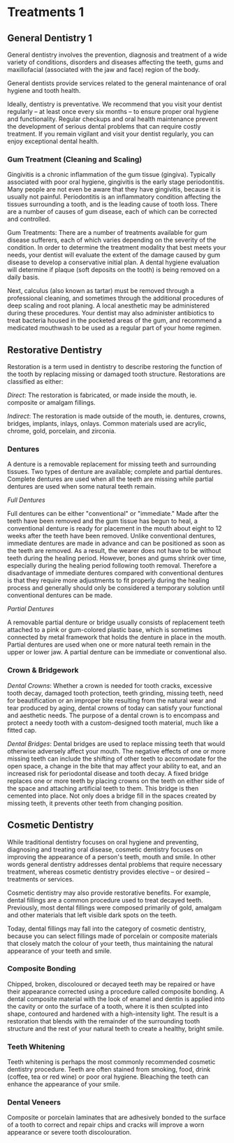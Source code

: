 # Treatments 1

## General Dentistry 1

General dentistry involves the prevention, diagnosis and treatment of a wide
variety of conditions, disorders and diseases affecting the teeth, gums and
maxillofacial (associated with the jaw and face) region of the body.

General dentists provide services related to the general maintenance of oral
hygiene and tooth health.

Ideally, dentistry is preventative. We recommend that you visit your dentist
regularly – at least once every six months – to ensure proper oral hygiene and
functionality. Regular checkups and oral health maintenance prevent the
development of serious dental problems that can require costly treatment. If
you remain vigilant and visit your dentist regularly, you can enjoy
exceptional dental health.

### Gum Treatment (Cleaning and Scaling)

Gingivitis is a chronic inflammation of the gum tissue (gingiva). Typically
associated with poor oral hygiene, gingivitis is the early stage
periodontitis. Many people are not even be aware that they have gingivitis,
because it is usually not painful.  Periodontitis is an inflammatory condition
affecting the tissues surrounding a tooth, and is the leading cause of tooth
loss. There are a number of causes of gum disease, each of which can be
corrected and controlled.

Gum Treatments: There are a number of treatments available for gum disease
sufferers, each of which varies depending on the severity of the condition. In
order to determine the treatment modality that best meets your needs, your
dentist will evaluate the extent of the damage caused by gum disease to
develop a conservative initial plan. A dental hygiene evaluation will
determine if plaque (soft deposits on the tooth) is being removed on a daily
basis.

Next, calculus (also known as tartar) must be removed through a professional
cleaning, and sometimes through the additional procedures of deep scaling and
root planing. A local anesthetic may be administered during these procedures.
Your dentist may also administer antibiotics to treat bacteria housed in the
pocketed areas of the gum, and recommend a medicated mouthwash to be used as a
regular part of your home regimen.

## Restorative Dentistry

Restoration is a term used in dentistry to describe restoring the function of
the tooth by replacing missing or damaged tooth structure. Restorations are
classified as either:

*Direct*: The restoration is fabricated, or made inside the mouth, ie.
composite or amalgam fillings.

*Indirect*: The restoration is made outside of the mouth, ie. dentures,
crowns, bridges, implants, inlays, onlays. Common materials used are acrylic,
chrome, gold, porcelain, and zirconia.

### Dentures 

A denture is a removable replacement for missing teeth and surrounding
tissues. Two types of denture are available; complete and partial dentures.
Complete dentures are used when all the teeth are missing while partial
dentures are used when some natural teeth remain. 
 
*Full Dentures*
 
Full dentures can be either "conventional" or "immediate." Made after the
teeth have been removed and the gum tissue has begun to heal, a conventional
denture is ready for placement in the mouth about eight to 12 weeks after the
teeth have been removed.  Unlike conventional dentures, immediate dentures are
made in advance and can be positioned as soon as the teeth are removed. As a
result, the wearer does not have to be without teeth during the healing
period. However, bones and gums shrink over time, especially during the
healing period following tooth removal. Therefore a disadvantage of immediate
dentures compared with conventional dentures is that they require more
adjustments to fit properly during the healing process and generally should
only be considered a temporary solution until conventional dentures can be
made.

*Partial Dentures*
 
A removable partial denture or bridge usually consists of replacement teeth
attached to a pink or gum-colored plastic base, which is sometimes connected
by metal framework that holds the denture in place in the mouth. Partial
dentures are used when one or more natural teeth remain in the upper or lower
jaw. A partial denture can be immediate or conventional also.

### Crown & Bridgework

*Dental Crowns*: Whether a crown is needed for tooth cracks, excessive tooth
decay, damaged tooth protection, teeth grinding, missing teeth, need for
beautification or an improper bite resulting from the natural wear and tear
produced by aging, dental crowns of today can satisfy your functional and
aesthetic needs. The purpose of a dental crown is to encompass and protect a
needy tooth with a custom-designed tooth material, much like a fitted cap. 

*Dental Bridges*: Dental bridges are used to replace missing teeth that would
otherwise adversely affect your mouth. The negative effects of one or more
missing teeth can include the shifting of other teeth to accommodate for the
open space, a change in the bite that may affect your ability to eat, and an
increased risk for periodontal disease and tooth decay. A fixed bridge
replaces one or more teeth by placing crowns on the teeth on either side of
the space and attaching artificial teeth to them. This bridge is then cemented
into place. Not only does a bridge fill in the spaces created by missing
teeth, it prevents other teeth from changing position.

## Cosmetic Dentistry

While traditional dentistry focuses on oral hygiene and preventing, diagnosing
and treating oral disease, cosmetic dentistry focuses on improving the
appearance of a person's teeth, mouth and smile. In other words general
dentistry addresses dental problems that require necessary treatment, whereas
cosmetic dentistry provides elective – or desired – treatments or services.

Cosmetic dentistry may also provide restorative benefits. For example, dental
fillings are a common procedure used to treat decayed teeth. Previously, most
dental fillings were composed primarily of gold, amalgam and other materials
that left visible dark spots on the teeth.

Today, dental fillings may fall into the category of cosmetic dentistry,
because you can select fillings made of porcelain or composite materials that
closely match the colour of your teeth, thus maintaining the natural
appearance of your teeth and smile. 

### Composite Bonding

Chipped, broken, discoloured or decayed teeth may be
repaired or have their appearance corrected using a procedure called
composite bonding. A dental composite material with the look of enamel and
dentin is applied into the cavity or onto the surface of a tooth,
where it is then sculpted into shape, contoured and hardened with
a high-intensity light. The result is a restoration that blends with the
remainder of the surrounding tooth structure and the rest of your natural
teeth to create a healthy, bright smile.

### Teeth Whitening

Teeth whitening is perhaps the most commonly recommended cosmetic dentistry
procedure. Teeth are often stained from smoking, food, drink (coffee,
tea or red wine) or poor oral hygiene. Bleaching the teeth can enhance
the appearance of your smile.

### Dental Veneers
 
Composite or porcelain laminates that are adhesively bonded to the surface of
a tooth to correct and repair chips and cracks will improve a worn
appearance or severe tooth discolouration.

